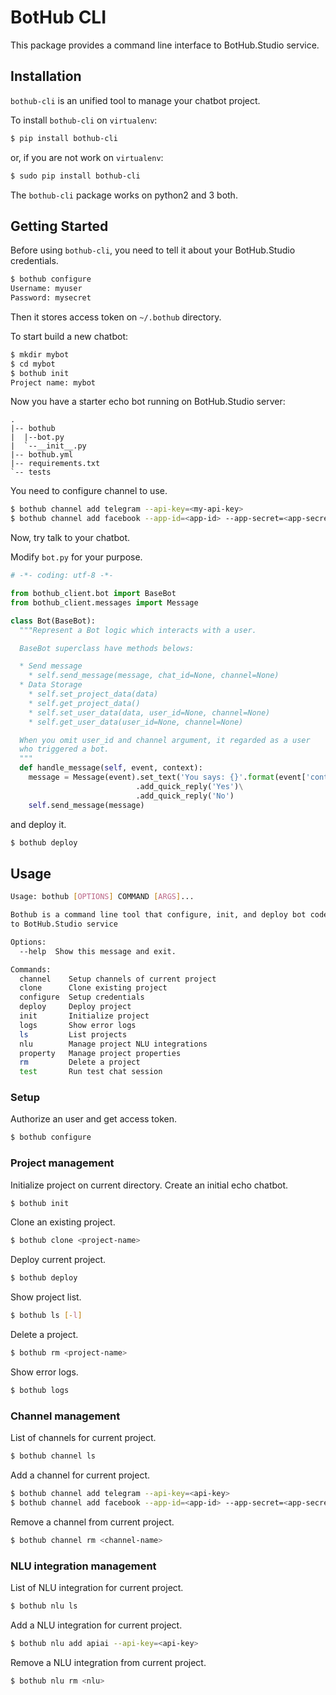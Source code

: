 # BotHub CLI

This package provides a command line interface to BotHub.Studio service.

## Installation

`bothub-cli` is an unified tool to manage your chatbot project.

To install `bothub-cli` on `virtualenv`:

```sh
$ pip install bothub-cli
```

or, if you are not work on `virtualenv`:

```sh
$ sudo pip install bothub-cli
```

The `bothub-cli` package works on python2 and 3 both.


## Getting Started

Before using `bothub-cli`, you need to tell it about your BotHub.Studio credentials.

```sh
$ bothub configure
Username: myuser
Password: mysecret
```

Then it stores access token on `~/.bothub` directory.

To start build a new chatbot:

```sh
$ mkdir mybot
$ cd mybot
$ bothub init
Project name: mybot
```

Now you have a starter echo bot running on BotHub.Studio server:

```
.
|-- bothub
|  |--bot.py
|  `--__init__.py
|-- bothub.yml
|-- requirements.txt
`-- tests
```

You need to configure channel to use.

```sh
$ bothub channel add telegram --api-key=<my-api-key>
$ bothub channel add facebook --app-id=<app-id> --app-secret=<app-secret> --page-access-token=<page-access-token>
```

Now, try talk to your chatbot.

Modify `bot.py` for your purpose.

```python
# -*- coding: utf-8 -*-

from bothub_client.bot import BaseBot
from bothub_client.messages import Message

class Bot(BaseBot):
  """Represent a Bot logic which interacts with a user.

  BaseBot superclass have methods belows:

  * Send message
    * self.send_message(message, chat_id=None, channel=None)
  * Data Storage
    * self.set_project_data(data)
    * self.get_project_data()
    * self.set_user_data(data, user_id=None, channel=None)
    * self.get_user_data(user_id=None, channel=None)

  When you omit user_id and channel argument, it regarded as a user
  who triggered a bot.
  """
  def handle_message(self, event, context):
    message = Message(event).set_text('You says: {}'.format(event['content']))\
                            .add_quick_reply('Yes')\
                            .add_quick_reply('No')
    self.send_message(message)
```

and deploy it.

```sh
$ bothub deploy
```

## Usage

```sh
Usage: bothub [OPTIONS] COMMAND [ARGS]...

Bothub is a command line tool that configure, init, and deploy bot codes
to BotHub.Studio service

Options:
  --help  Show this message and exit.

Commands:
  channel    Setup channels of current project
  clone      Clone existing project
  configure  Setup credentials
  deploy     Deploy project
  init       Initialize project
  logs       Show error logs
  ls         List projects
  nlu        Manage project NLU integrations
  property   Manage project properties
  rm         Delete a project
  test       Run test chat session
```

### Setup

Authorize an user and get access token.

```sh
$ bothub configure
```

### Project management

Initialize project on current directory. Create an initial echo chatbot.

```sh
$ bothub init
```

Clone an existing project.

```sh
$ bothub clone <project-name>
```

Deploy current project.

```sh
$ bothub deploy
```

Show project list.

```sh
$ bothub ls [-l]
```

Delete a project.

```sh
$ bothub rm <project-name>
```

Show error logs.

```sh
$ bothub logs
```


### Channel management

List of channels for current project.

```sh
$ bothub channel ls
```

Add a channel for current project.

```sh
$ bothub channel add telegram --api-key=<api-key>
$ bothub channel add facebook --app-id=<app-id> --app-secret=<app-secret> --page-access-token=<page-access-token>
```

Remove a channel from current project.

```sh
$ bothub channel rm <channel-name>
```

### NLU integration management

List of NLU integration for current project.

```sh
$ bothub nlu ls
```

Add a NLU integration for current project.

```sh
$ bothub nlu add apiai --api-key=<api-key>
```

Remove a NLU integration from current project.

```sh
$ bothub nlu rm <nlu>
```
